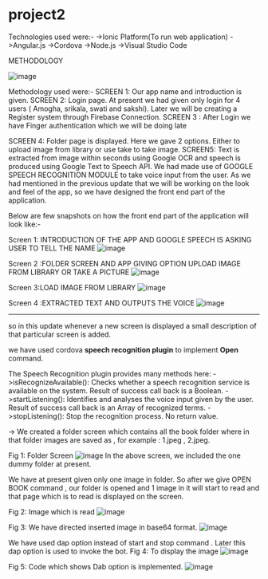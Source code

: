 # project2
Technologies used were:-
->Ionic Platform(To run web application)
->Angular.js
->Cordova
->Node.js
->Visual Studio Code

METHODOLOGY

![image](https://user-images.githubusercontent.com/83057352/120181426-ac4bdd00-c22a-11eb-8404-c280682c8777.png)



Methodology used were:-
SCREEN 1: Our app name and introduction is given.
SCREEN 2: Login page. At present we had given only login for 4 users ( Amogha, srikala, swati and sakshi). Later we will be creating a Register system through Firebase Connection.
SCREEN 3 : After Login we have Finger authentication which we will be doing late

SCREEN 4: Folder page is displayed. Here we gave 2 options. Either to upload image from library or use take to take image.
SCREEN5: Text is extracted from image within seconds using Google OCR and speech is produced using Google Text to Speech API.
We had made use of GOOGLE SPEECH RECOGNITION MODULE to take voice input from the user.
As we had mentioned in the previous update that we will be working on the look and feel of the app, so we have designed the front end part of the application.

Below are few snapshots on  how the front end part of the application will look like:-

Screen 1: INTRODUCTION OF THE APP AND GOOGLE SPEECH IS ASKING USER TO TELL THE NAME
![image](https://user-images.githubusercontent.com/83057352/120181479-bff74380-c22a-11eb-921c-f6f193d69cb7.png)

Screen 2 :FOLDER SCREEN AND APP GIVING OPTION UPLOAD IMAGE FROM LIBRARY OR TAKE A PICTURE
![image](https://user-images.githubusercontent.com/83057352/120181496-c5548e00-c22a-11eb-996a-8d62d35445bc.png)

Screen 3:LOAD IMAGE FROM LIBRARY
![image](https://user-images.githubusercontent.com/83057352/120181629-f7fe8680-c22a-11eb-9e6d-e4a329592b23.png)

Screen 4 :EXTRACTED TEXT AND OUTPUTS THE VOICE 
![image](https://user-images.githubusercontent.com/83057352/120181690-0a78c000-c22b-11eb-9e04-46be727908b3.png)


_________________________________________________________________________________________________________________________________________________________________________________

so in this update whenever a new screen is displayed a small description of that particular screen is added.

we have used cordova **speech recognition plugin** to implement **Open<BOOK NAME>** command.

The Speech Recognition plugin provides many methods here:
->isRecognizeAvailable(): Checks whether a speech recognition service is available on the system.  Result of success call back is a Boolean.
->startListening(): Identifies and analyses the voice input given by the user. Result of success call back is an Array of recognized terms.
->stopListening(): Stop the recognition process. No return value.

-> We created a folder screen which contains all the book folder where in that folder images are saved as , for example : 1.jpeg , 2.jpeg.

Fig 1: Folder Screen
![image](https://user-images.githubusercontent.com/83057352/120987106-e40ed380-c79a-11eb-8c96-4acdaeac566d.png)
In the above screen, we included the one dummy folder at present.

We have at present given only one image in folder.
So after we give OPEN BOOK command , our folder is opened and 1 image in it will start to read and that page which is to read is displayed on the screen.

Fig 2: Image which is read
![image](https://user-images.githubusercontent.com/83057352/120987238-099bdd00-c79b-11eb-944c-52be14d000c6.png)

Fig 3: We have directed inserted image in base64 format.
![image](https://user-images.githubusercontent.com/83057352/120987353-22a48e00-c79b-11eb-8bd0-0dd0d9b14176.png)


We have used dap option instead of start and stop command . Later this dap option is used to invoke the bot.
Fig 4: To display the image
![image](https://user-images.githubusercontent.com/83057352/120987432-35b75e00-c79b-11eb-931c-9d47e2e32acb.png)

Fig 5: Code which shows Dab option is implemented. 
![image](https://user-images.githubusercontent.com/83057352/120987512-48319780-c79b-11eb-8b76-4a3808994533.png)










